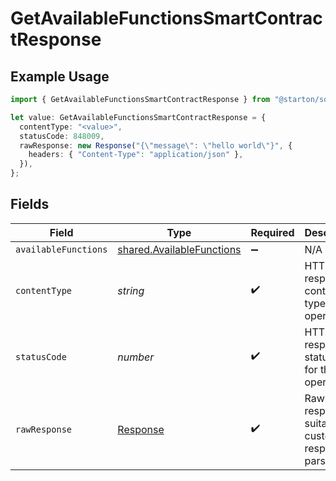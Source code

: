 # GetAvailableFunctionsSmartContractResponse

## Example Usage

```typescript
import { GetAvailableFunctionsSmartContractResponse } from "@starton/sdk/sdk/models/operations";

let value: GetAvailableFunctionsSmartContractResponse = {
  contentType: "<value>",
  statusCode: 848009,
  rawResponse: new Response("{\"message\": \"hello world\"}", {
    headers: { "Content-Type": "application/json" },
  }),
};
```

## Fields

| Field                                                                         | Type                                                                          | Required                                                                      | Description                                                                   |
| ----------------------------------------------------------------------------- | ----------------------------------------------------------------------------- | ----------------------------------------------------------------------------- | ----------------------------------------------------------------------------- |
| `availableFunctions`                                                          | [shared.AvailableFunctions](../../../sdk/models/shared/availablefunctions.md) | :heavy_minus_sign:                                                            | N/A                                                                           |
| `contentType`                                                                 | *string*                                                                      | :heavy_check_mark:                                                            | HTTP response content type for this operation                                 |
| `statusCode`                                                                  | *number*                                                                      | :heavy_check_mark:                                                            | HTTP response status code for this operation                                  |
| `rawResponse`                                                                 | [Response](https://developer.mozilla.org/en-US/docs/Web/API/Response)         | :heavy_check_mark:                                                            | Raw HTTP response; suitable for custom response parsing                       |